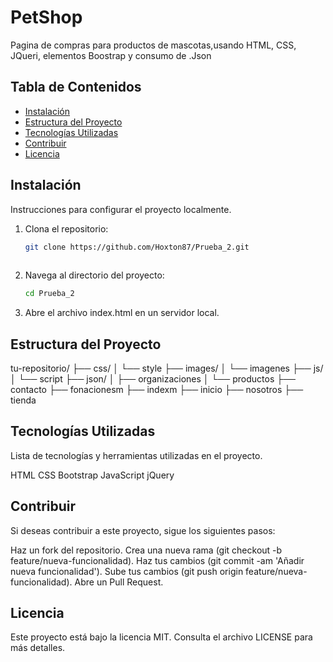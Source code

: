 # PetShop

Pagina de compras para productos de mascotas,usando HTML, CSS, JQueri, elementos Boostrap y consumo de .Json

## Tabla de Contenidos

- [Instalación](#instalación)
- [Estructura del Proyecto](#estructura-del-proyecto)
- [Tecnologías Utilizadas](#tecnologías-utilizadas)
- [Contribuir](#contribuir)
- [Licencia](#licencia)

## Instalación

Instrucciones para configurar el proyecto localmente.

1. Clona el repositorio:
   ```bash
   git clone https://github.com/Hoxton87/Prueba_2.git
  

2. Navega al directorio del proyecto:
   ```bash
   cd Prueba_2
3. Abre el archivo index.html en un servidor local.

## Estructura del Proyecto

   tu-repositorio/
  ├── css/
  │   └── style
  ├── images/
  │   └── imagenes
  ├── js/
  │   └── script
  ├── json/
  │   ├── organizaciones
  │   └── productos
  ├── contacto
  ├── fonacionesm
  ├── indexm
  ├── inicio
  ├── nosotros
  ├── tienda


## Tecnologías Utilizadas
Lista de tecnologías y herramientas utilizadas en el proyecto.

HTML
CSS
Bootstrap
JavaScript
jQuery


## Contribuir
Si deseas contribuir a este proyecto, sigue los siguientes pasos:

Haz un fork del repositorio.
Crea una nueva rama (git checkout -b feature/nueva-funcionalidad).
Haz tus cambios (git commit -am 'Añadir nueva funcionalidad').
Sube tus cambios (git push origin feature/nueva-funcionalidad).
Abre un Pull Request.

## Licencia
Este proyecto está bajo la licencia MIT. Consulta el archivo LICENSE para más detalles.


